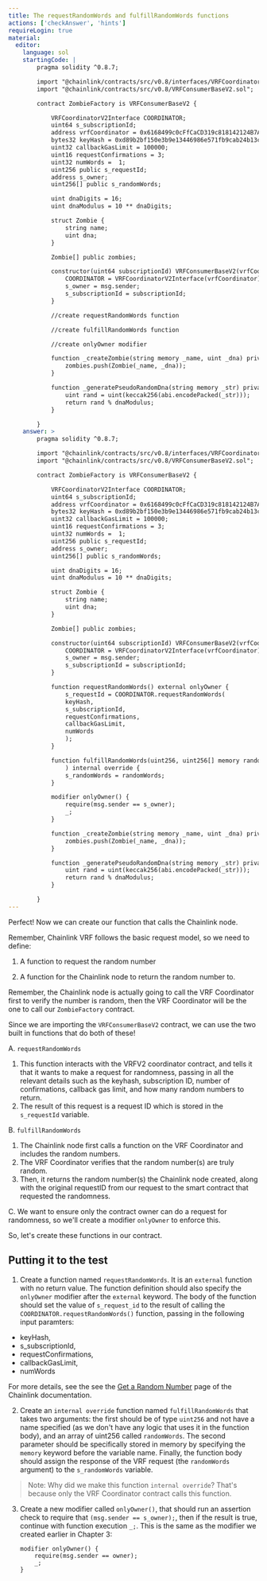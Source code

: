 ```yaml
---
title: The requestRandomWords and fulfillRandomWords functions
actions: ['checkAnswer', 'hints']
requireLogin: true
material:
  editor:
    language: sol
    startingCode: |
        pragma solidity ^0.8.7;

        import "@chainlink/contracts/src/v0.8/interfaces/VRFCoordinatorV2Interface.sol";
        import "@chainlink/contracts/src/v0.8/VRFConsumerBaseV2.sol";

        contract ZombieFactory is VRFConsumerBaseV2 {

            VRFCoordinatorV2Interface COORDINATOR;
            uint64 s_subscriptionId;
            address vrfCoordinator = 0x6168499c0cFfCaCD319c818142124B7A15E857ab;
            bytes32 keyHash = 0xd89b2bf150e3b9e13446986e571fb9cab24b13cea0a43ea20a6049a85cc807cc;
            uint32 callbackGasLimit = 100000;
            uint16 requestConfirmations = 3;
            uint32 numWords =  1;
            uint256 public s_requestId;
            address s_owner;
            uint256[] public s_randomWords;

            uint dnaDigits = 16;
            uint dnaModulus = 10 ** dnaDigits;

            struct Zombie {
                string name;
                uint dna;
            }

            Zombie[] public zombies;

            constructor(uint64 subscriptionId) VRFConsumerBaseV2(vrfCoordinator) {
                COORDINATOR = VRFCoordinatorV2Interface(vrfCoordinator);
                s_owner = msg.sender;
                s_subscriptionId = subscriptionId;
            }

            //create requestRandomWords function

            //create fulfillRandomWords function

            //create onlyOwner modifier

            function _createZombie(string memory _name, uint _dna) private {
                zombies.push(Zombie(_name, _dna));
            }

            function _generatePseudoRandomDna(string memory _str) private view returns (uint) {
                uint rand = uint(keccak256(abi.encodePacked(_str)));
                return rand % dnaModulus;
            }

        }
    answer: >
        pragma solidity ^0.8.7;

        import "@chainlink/contracts/src/v0.8/interfaces/VRFCoordinatorV2Interface.sol";
        import "@chainlink/contracts/src/v0.8/VRFConsumerBaseV2.sol";

        contract ZombieFactory is VRFConsumerBaseV2 {

            VRFCoordinatorV2Interface COORDINATOR;
            uint64 s_subscriptionId;
            address vrfCoordinator = 0x6168499c0cFfCaCD319c818142124B7A15E857ab;
            bytes32 keyHash = 0xd89b2bf150e3b9e13446986e571fb9cab24b13cea0a43ea20a6049a85cc807cc;
            uint32 callbackGasLimit = 100000;
            uint16 requestConfirmations = 3;
            uint32 numWords =  1;
            uint256 public s_requestId;
            address s_owner;
            uint256[] public s_randomWords;

            uint dnaDigits = 16;
            uint dnaModulus = 10 ** dnaDigits;

            struct Zombie {
                string name;
                uint dna;
            }

            Zombie[] public zombies;

            constructor(uint64 subscriptionId) VRFConsumerBaseV2(vrfCoordinator) {
                COORDINATOR = VRFCoordinatorV2Interface(vrfCoordinator);
                s_owner = msg.sender;
                s_subscriptionId = subscriptionId;
            }

            function requestRandomWords() external onlyOwner {
                s_requestId = COORDINATOR.requestRandomWords(
                keyHash,
                s_subscriptionId,
                requestConfirmations,
                callbackGasLimit,
                numWords
                );
            }

            function fulfillRandomWords(uint256, uint256[] memory randomWords
                ) internal override {
                s_randomWords = randomWords;
            }

            modifier onlyOwner() {
                require(msg.sender == s_owner);
                _;
            }

            function _createZombie(string memory _name, uint _dna) private {
                zombies.push(Zombie(_name, _dna));
            }

            function _generatePseudoRandomDna(string memory _str) private view returns (uint) {
                uint rand = uint(keccak256(abi.encodePacked(_str)));
                return rand % dnaModulus;
            }

        }
---
```



Perfect! Now we can create our function that calls the Chainlink node.

Remember, Chainlink VRF follows the basic request model, so we need to define:

1. A function to request the random number

2. A function for the Chainlink node to return the random number to.

Remember, the Chainlink node is actually going to call the VRF Coordinator first to verify the number is random, then the VRF Coordinator will be the one to call our `ZombieFactory` contract.

Since we are importing the `VRFConsumerBaseV2` contract, we can use the two built in functions that do both of these!

A. `requestRandomWords`
   1. This function interacts with the VRFV2 coordinator contract, and tells it that it wants to make a request for randomness, passing in all the relevant details such as the keyhash, subscription ID, number of confirmations, callback gas limit, and how many random numbers to return.
   2. The result of this request is a request ID which is stored in the `s_requestId` variable.

B. `fulfillRandomWords`
   1. The Chainlink node first calls a function on the VRF Coordinator and includes the random numbers.
   2. The VRF Coordinator verifies that the random number(s) are truly random.
   3. Then, it returns the random number(s) the Chainlink node created, along with the original requestID from our request to the smart contract that requested the randomness.

C. We want to ensure only the contract owner can do a request for randomness, so we'll create a modifier `onlyOwner` to enforce this.

So, let's create these functions in our contract.

## Putting it to the test

1. Create a function named `requestRandomWords`. It is an `external` function with no return value. The function definition should also specify the `onlyOwner` modifier after the `external` keyword. The body of the function should set the value of `s_request_id` to the result of calling the `COORDINATOR.requestRandomWords()` function, passing in the following input paramters:
  - keyHash,
  - s_subscriptionId,
  - requestConfirmations,
  - callbackGasLimit,
  - numWords

For more details, see the see the <a href="https://docs.chain.link/docs/get-a-random-number/" target="_blank">Get a Random Number</a> page of the Chainlink documentation.


2. Create an `internal override` function named `fulfillRandomWords` that takes two arguments: the first should be of type `uint256` and not have a name specified (as we don't have any logic that uses it in the function body), and an array of uint256 called `randomWords`. The second parameter should be specifically stored in memory by specifying the `memory` keyword before the variable name. Finally, the function body should assign the response of the VRF request (the `randomWords` argument) to the `s_randomWords` variable.

> Note: Why did we make this function `internal override`? That's because only the VRF Coordinator contract calls this function.

3. Create a new modifier called `onlyOwner()`, that should run an assertion check to require that `(msg.sender == s_owner);`, then if the result is true, continue with function execution `_;`. This is the same as the modifier we created earlier in Chapter 3:

    ```
    modifier onlyOwner() {
        require(msg.sender == owner);
        _;
    }
    ```